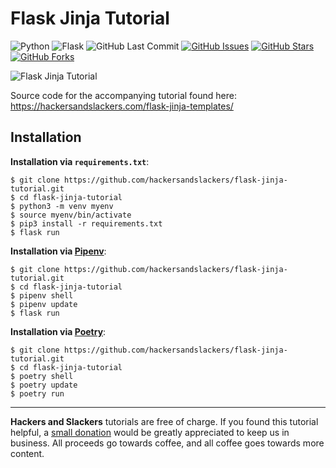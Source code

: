 # Flask Jinja Tutorial

![Python](https://img.shields.io/badge/Python-v3.8-blue.svg?logo=python&longCache=true&logoColor=white&colorB=5e81ac&style=flat-square&colorA=4c566a)
![Flask](https://img.shields.io/badge/Flask-v1.1.1-blue.svg?longCache=true&logo=flask&style=flat-square&logoColor=white&colorB=5e81ac&colorA=4c566a)
![GitHub Last Commit](https://img.shields.io/github/last-commit/google/skia.svg?style=flat-square&colorA=4c566a&colorB=a3be8c&logo=GitHub)
[![GitHub Issues](https://img.shields.io/github/issues/hackersandslackers/flask-jinja-tutorial.svg?style=flat-square&colorA=4c566a&logo=GitHub&colorB=ebcb8b)](https://github.com/hackersandslackers/flask-jinja-tutorial/issues)
[![GitHub Stars](https://img.shields.io/github/stars/hackersandslackers/flask-jinja-tutorial.svg?style=flat-square8&colorA=4c566a&logo=GitHub&colorB=ebcb8b)](https://github.com/hackersandslackers/flask-jinja-tutorial/stargazers)
[![GitHub Forks](https://img.shields.io/github/forks/hackersandslackers/flask-jinja-tutorial.svg?style=flat-square&colorA=4c566a&logo=GitHub&colorB=ebcb8b)](https://github.com/hackersandslackers/flask-jinja-tutorial/network)

![Flask Jinja Tutorial](https://storage.googleapis.com/hackersandslackers-cdn/2019/02/jinja@2x.jpg)

Source code for the accompanying tutorial found here: https://hackersandslackers.com/flask-jinja-templates/

## Installation

**Installation via `requirements.txt`**:

```shell
$ git clone https://github.com/hackersandslackers/flask-jinja-tutorial.git
$ cd flask-jinja-tutorial
$ python3 -m venv myenv
$ source myenv/bin/activate
$ pip3 install -r requirements.txt
$ flask run
```

**Installation via [Pipenv](https://pipenv-fork.readthedocs.io/en/latest/)**:

```shell
$ git clone https://github.com/hackersandslackers/flask-jinja-tutorial.git
$ cd flask-jinja-tutorial
$ pipenv shell
$ pipenv update
$ flask run
```

**Installation via [Poetry](https://python-poetry.org/)**:

```shell
$ git clone https://github.com/hackersandslackers/flask-jinja-tutorial.git
$ cd flask-jinja-tutorial
$ poetry shell
$ poetry update
$ poetry run
```
-----

**Hackers and Slackers** tutorials are free of charge. If you found this tutorial helpful, a [small donation](https://www.buymeacoffee.com/hackersslackers) would be greatly appreciated to keep us in business. All proceeds go towards coffee, and all coffee goes towards more content.